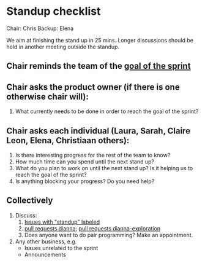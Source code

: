 # Standup checklist

Chair: Chris
Backup: Elena

We aim at finishing the stand up in 25 mins. Longer discussions should be held in another meeting outside the standup.

## Chair reminds the team of the [goal of the sprint](https://github.com/dianna-ai/dianna/projects?type=classic)

## Chair asks the product owner (if there is one otherwise chair will):

1. What currently needs to be done in order to reach the goal of the sprint?

## Chair asks each individual (Laura, Sarah, Claire Leon, Elena, Christiaan others):

1. Is there interesting progress for the rest of the team to know?
1. How much time can you spend until the next stand up?
1. What do you plan to work on until the next stand up? Is it helping us to reach the goal of the sprint?
1. Is anything blocking your progress? Do you need help?

## Collectively

1. Discuss:
   1. [Issues with "standup" labeled](https://github.com/dianna-ai/dianna/issues?q=is%3Aissue+is%3Aopen+label%3Astandup)
   1. [pull requests dianna](https://github.com/dianna-ai/dianna/pulls); [pull requests dianna-exploration](https://github.com/dianna-ai/dianna-exploration/pulls)
   1. Does anyone want to do pair programming? Make an appointment.
1. Any other business, e.g.
   - Issues unrelated to the sprint
   - Announcements
